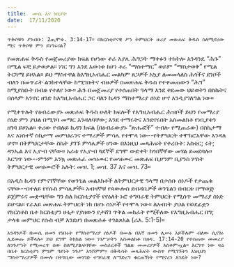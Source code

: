 ```yaml
---
title:  ሙሴ እና ነቢያት
date:  17/11/2020
---
```


`ጥቅሶቹን ያንብቡ: 2ጢሞቴ. 3:14-17። በክርስቲያናዊ ሥነ ትምህርት ዙሪያ መጽሐፍ ቅዱስ ስለሚኖረው ሚና ጥቅሶቹ ምን ይነግሩናል?`

የመጽሐፍ ቅዱስ የመጀመሪያው ክፍል የሆነው ቶራ አያሌ ሕግጋት ማቀፉን ተከትሎ አንዳንዴ “ሕጉ” በሚል ፍቺ ይታወቃል። ነገር ግን እንደ እውነቱ ከሆነ ቶራ “ማስተማር” ወይም “ማስታወቅ” የሚል ትርጓሜ ይዞአል። ይህ ማስተዋል ከእግዚአብሔር መልካም ጸጋዎች አኳያ ለመመላለስ ሕጎችና ደንቦች ብለን በመጥራት ልንከተላቸው ከሚገቡትና ብዙዎች በመጽሐፍ ቅዱስ የተቀመጠውን “ሕግ” ከሚያስቡት በብዙ የተለየ ነው። ሕጉ በመጀመሪያ የተሰጠበት ዓላማ እንደ  			  ቀደመው ህይወትን በስኬትና በሰላም እንኖር ዘንድ ከእግዚአብሔር ጋር ባለን ኪዳን ማስተማሪያ ሰነድ ሆኖ እንዲያገለግል ነው።

የሚቀጥሉት የዕብራውያኑ መጽሐፍ ቅዱስ ሁለት ክፍሎች የእግዚአብሔር ሕዝቦች ይህን የመማሪያ ሰነድ ምን ያህል በሚገባ መማር እንዳለባቸው; እንደ ተማሩትና እንደኖሩበት አስመልክቶ የነቢያቱን ዘገባ ይዞአል። ቀሪው የብሉይ ኪዳን ክፍል (በዕብራውያኑ “ጽሑፎች” ተብሎ የሚጠራው) በስኬታማ እና አነስተኛ ስኬታማ መምህራንና ተማሪዎች ምሳሌ የተሞላ ነው--የትምህርት ተሞክሮአቸው እንዳለ ሆኖ። በትምህርታቸው ስኬት ያገኙ ምሳሌዎች ሆነው በእነዚህ መጻሕፍት የቀረቡት: አስቴር; ሩት; ዳንኤል እና ኢዮብ ናቸው። አራቱ የኢዮብ ጓደኞች ደግሞ ውድቀት ከጎበኛቸው መሃል ይመደባሉ። እርግጥ ነው--ምንም እንኳ መጽሐፈ መዝሙር የመዝሙር መጽሐፍ ቢሆንም ቢያንስ ሦስት ትምህርታዊ መዝሙሮች አሉት: መዝ. 1; መዝ. 37 እና መዝ. 73።

በአዲስ ኪዳን የምናገኛቸው የወንጌል መልእክቶች ለትምህርታዊ ዓላማ በታሰቡ ሰነዶች የታጨቁ ናቸው--በተለይ የየሱስ ምሳሌዎች። አብዛኞቹ የጳውሎስ ደብዳቤዎች ወንጌልን በብርቱ በማወጅ ይጀምሩና መቋጫቸው ግን ስለ ክርስቲያኖች የየዕለት ኑሮ ተግባራዊ ትምህርት የሚሰጥ መማሪያ ሰነድ ይሆናል። የራእይ መጽሐፍ ትምህርት ነክ በሆኑ ሰነዶች የተሞላ ነው። ለአብነት ያህል የወደፊቷን የክርስቶስ ቤተ ክርስቲያን ሁኔታ የያዘውን የታሸገ ጥቅል መክፈት የሚችለው የእግዚአብሔር በግ; ታላቁ መምህር የሱስ ብቻ እንደሆነ በመጽሐፉ ተገልጾአል (ራእ. 5:1-5)።

`አንዳንዶች በሙሴ ዘመን የነበሩት የማስተማሪያ ሰነዶች በሙሉ በእኛ ዘመን ሊሠሩ አይችሉም ብለው ሲናገሩ ሊደመጡ ይችላሉ። ይህ ደግሞ ትክክል ነው። ነገሥታትን አስመልክቶ በዘዳ. 17:14-20 የተሰጠው መመሪያ ለንጉሥነት የሚመረጥ ሰው ስለሚያልፍባቸው መስፈርቶች ግልጽ መመሪያዎች አስቀምጧል። እርግጥ ነው ዛሬ በቤተ ክርስቲያን ምንም ዓይነት ንጉሥ አንሾምም። በቅዱሳት መጻሕፍት ውስጥ የሚገኙትን እነዚህን ማስተማሪያዎች በሙሉ በተገቢው መንገድ ተግባራዊ ለማድረግ ቁርጠኝነት የሚኖረን እንዴት ነው?`